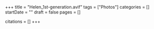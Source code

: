 +++
title = "Helen_1st-generation.avif"
tags = ["Photos"]
categories = []
startDate = ""
draft = false
pages = []

citations = []
+++
